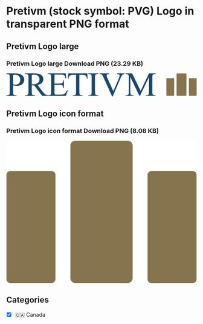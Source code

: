 # Pretivm (stock symbol: PVG) Logo in transparent PNG format

## Pretivm Logo large

### Pretivm Logo large Download PNG (23.29 KB)

![Pretivm Logo large Download PNG (23.29 KB)](/img/orig/PVG_BIG-a1e23251.png)

## Pretivm Logo icon format

### Pretivm Logo icon format Download PNG (8.08 KB)

![Pretivm Logo icon format Download PNG (8.08 KB)](/img/orig/PVG-dab9e8dd.png)



## Categories
- [x] 🇨🇦 Canada
